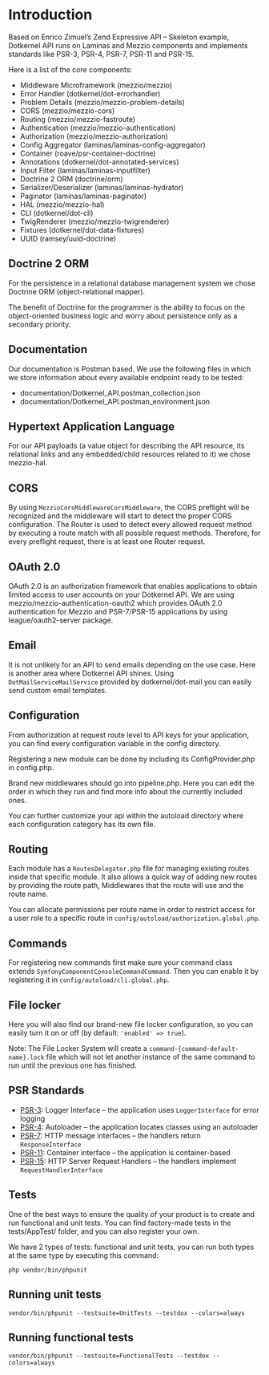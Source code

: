 # Introduction

Based on Enrico Zimuel’s Zend Expressive API – Skeleton example, Dotkernel API runs on Laminas and Mezzio components and implements standards like PSR-3, PSR-4, PSR-7, PSR-11 and PSR-15.

Here is a list of the core components:

* Middleware Microframework (mezzio/mezzio)
* Error Handler (dotkernel/dot-errorhandler)
* Problem Details (mezzio/mezzio-problem-details)
* CORS (mezzio/mezzio-cors)
* Routing (mezzio/mezzio-fastroute)
* Authentication (mezzio/mezzio-authentication)
* Authorization (mezzio/mezzio-authorization)
* Config Aggregator (laminas/laminas-config-aggregator)
* Container (roave/psr-container-doctrine)
* Annotations (dotkernel/dot-annotated-services)
* Input Filter (laminas/laminas-inputfilter)
* Doctrine 2 ORM (doctrine/orm)
* Serializer/Deserializer (laminas/laminas-hydrator)
* Paginator (laminas/laminas-paginator)
* HAL (mezzio/mezzio-hal)
* CLI (dotkernel/dot-cli)
* TwigRenderer (mezzio/mezzio-twigrenderer)
* Fixtures (dotkernel/dot-data-fixtures)
* UUID (ramsey/uuid-doctrine)

## Doctrine 2 ORM

For the persistence in a relational database management system we chose Doctrine ORM (object-relational mapper).

The benefit of Doctrine for the programmer is the ability to focus on the object-oriented business logic and worry about persistence only as a secondary priority.

## Documentation

Our documentation is Postman based. We use the following files in which we store information about every available endpoint ready to be tested:

* documentation/Dotkernel_API.postman_collection.json
* documentation/Dotkernel_API.postman_environment.json

## Hypertext Application Language

For our API payloads (a value object for describing the API resource, its relational links and any embedded/child resources related to it) we chose mezzio-hal.

## CORS

By using `MezzioCorsMiddlewareCorsMiddleware`, the CORS preflight will be recognized and the middleware will start to detect the proper CORS configuration. The Router is used to detect every allowed request method by executing a route match with all possible request methods. Therefore, for every preflight request, there is at least one Router request.

## OAuth 2.0

OAuth 2.0 is an authorization framework that enables applications to obtain limited access to user accounts on your Dotkernel API. We are using mezzio/mezzio-authentication-oauth2 which provides OAuth 2.0 authentication for Mezzio and PSR-7/PSR-15 applications by using league/oauth2-server package.

## Email

It is not unlikely for an API to send emails depending on the use case. Here is another area where Dotkernel API shines. Using `DotMailServiceMailService` provided by dotkernel/dot-mail you can easily send custom email templates.

## Configuration

From authorization at request route level to API keys for your application, you can find every configuration variable in the config directory.

Registering a new module can be done by including its ConfigProvider.php in config.php.

Brand new middlewares should go into pipeline.php. Here you can edit the order in which they run and find more info about the currently included ones.

You can further customize your api within the autoload directory where each configuration category has its own file.

## Routing

Each module has a `RoutesDelegator.php` file for managing existing routes inside that specific module. It also allows a quick way of adding new routes by providing the route path, Middlewares that the route will use and the route name.

You can allocate permissions per route name in order to restrict access for a user role to a specific route in `config/autoload/authorization.global.php`.

## Commands

For registering new commands first make sure your command class extends `SymfonyComponentConsoleCommandCommand`. Then you can enable it by registering it in `config/autoload/cli.global.php`.

## File locker

Here you will also find our brand-new file locker configuration, so you can easily turn it on or off (by default: `'enabled' => true`).

Note: The File Locker System will create a `command-{command-default-name}.lock` file which will not let another instance of the same command to run until the previous one has finished.

## PSR Standards

* [PSR-3](https://www.php-fig.org/psr/psr-3/): Logger Interface – the application uses `LoggerInterface` for error logging
* [PSR-4](https://www.php-fig.org/psr/psr-4): Autoloader – the application locates classes using an autoloader
* [PSR-7](https://www.php-fig.org/psr/psr-7): HTTP message interfaces – the handlers return `ResponseInterface`
* [PSR-11](https://www.php-fig.org/psr/psr-11): Container interface – the application is container-based
* [PSR-15](https://www.php-fig.org/psr/psr-15): HTTP Server Request Handlers – the handlers implement `RequestHandlerInterface`

## Tests

One of the best ways to ensure the quality of your product is to create and run functional and unit tests. You can find factory-made tests in the tests/AppTest/ folder, and you can also register your own.

We have 2 types of tests: functional and unit tests, you can run both types at the same type by executing this command:

```shell
php vendor/bin/phpunit
```

## Running unit tests

```shell
vendor/bin/phpunit --testsuite=UnitTests --testdox --colors=always
```

## Running functional tests

```shell
vendor/bin/phpunit --testsuite=FunctionalTests --testdox --colors=always
```
